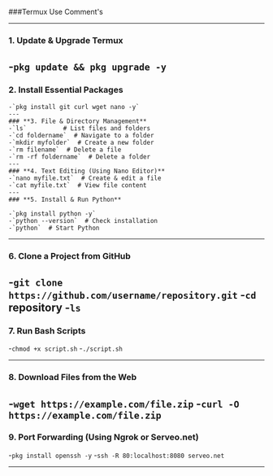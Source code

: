 ###Termux Use Comment's

---
### **1. Update & Upgrade Termux**  

-`pkg update && pkg upgrade -y`
---
### **2. Install Essential Packages**  
```
-`pkg install git curl wget nano -y`
---
### **3. File & Directory Management**  
-`ls`          # List files and folders  
-`cd foldername`  # Navigate to a folder  
-`mkdir myfolder`  # Create a new folder  
-`rm filename`  # Delete a file  
-`rm -rf foldername`  # Delete a folder  
---
### **4. Text Editing (Using Nano Editor)**  
-`nano myfile.txt`  # Create & edit a file  
-`cat myfile.txt`  # View file content  
---
### **5. Install & Run Python**  

-`pkg install python -y`
-`python --version`  # Check installation  
-`python`  # Start Python  
```
---
### **6. Clone a Project from GitHub**  
-`git clone https://github.com/username/repository.git`
-`cd` repository
-`ls`
---
### **7. Run Bash Scripts**  
-`chmod +x script.sh`
-`./script.sh`

---

### **8. Download Files from the Web**  

-`wget https://example.com/file.zip`
-`curl -O https://example.com/file.zip`
---
### **9. Port Forwarding (Using Ngrok or Serveo.net)**  
-`pkg install openssh -y`
-`ssh -R 80:localhost:8080 serveo.net`

---
